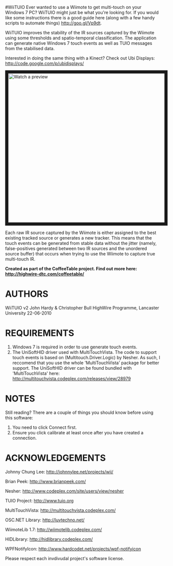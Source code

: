 #WiiTUIO
Ever wanted to use a Wiimote to get multi-touch on your Windows 7 PC?
WiiTUIO might just be what you're looking for. If you would like some instructions there is a good guide here (along with a few handy scripts to automate things) http://goo.gl/Vp9dt.

WiiTUIO improves the stability of the IR sources captured by the Wiimote using some thresholds and spatio-temporal classification. The application can generate native Windows 7 touch events as well as TUIO messages from the stabilised data.

Interested in doing the same thing with a Kinect? Check out Ubi Displays: http://code.google.com/p/ubidisplays/

<a href="http://www.youtube.com/watch?feature=player_embedded&v=rbMafItax6Y
" target="_blank"><img src="http://img.youtube.com/vi/rbMafItax6Y/0.jpg" 
alt="Watch a preview" width="640" height="480" border="10" /></a>

Each raw IR source captured by the Wiimote is either assigned to the best existing tracked source or generates a new tracker. This means that the touch events can be generated from stable data without the jitter (namely, false-positives generated between two IR sources and the unordered source buffer) that occurs when trying to use the Wiimote to capture true multi-touch IR.

**Created as part of the CoffeeTable project. Find out more here: http://highwire-dtc.com/coffeetable/**

AUTHORS
================

WiiTUIO v2
John Hardy & Christopher Bull
HighWire Programme, Lancaster University
22-06-2010

REQUIREMENTS
================
1. Windows 7 is required in order to use generate touch events.
2. The UniSoftHID driver used with MultiTouchVista.  The code to support touch events is based on (Multitouch.Driver.Logic) by Nesher. As such, I reccomend that you use the whole 'MultiTouchVista' package for better support. The UniSoftHID driver can be found bundled with 'MultiTouchVista' here:  http://multitouchvista.codeplex.com/releases/view/28979

NOTES
================
Still reading?  There are a couple of things you should know before using this software:
1. You need to click Connect first.
2. Ensure you click calibrate at least once after you have created a connection.

ACKNOWLEDGEMENTS
================

Johnny Chung Lee: 	http://johnnylee.net/projects/wii/

Brian Peek: 		http://www.brianpeek.com/

Nesher:			http://www.codeplex.com/site/users/view/nesher

TUIO Project: 		http://www.tuio.org

MultiTouchVista:	http://multitouchvista.codeplex.com/

OSC.NET Library:	http://luvtechno.net/

WiimoteLib 1.7:		http://wiimotelib.codeplex.com/

HIDLibrary:		http://hidlibrary.codeplex.com/

WPFNotifyIcon:		http://www.hardcodet.net/projects/wpf-notifyicon

Please respect each invdivudal project's software license.
